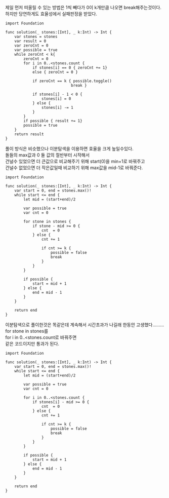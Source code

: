 제일 먼저 떠올릴 수 있는 방법은 1씩 빼다가 0이 k개만큼 나오면 break해주는것이다.   
하지만 당연하게도 효율성에서 실패판정을 받았다.   

```
import Foundation

func solution(_ stones:[Int], _ k:Int) -> Int {
    var stones = stones
    var result = 0
    var zeroCnt = 0
    var possible = true
    while zeroCnt < k{
        zeroCnt = 0
        for i in 0..<stones.count {
            if stones[i] == 0 { zeroCnt += 1}
            else { zeroCnt = 0 }
            
            if zeroCnt == k { possible.toggle()
                             break }
            
            if stones[i] - 1 < 0 {
                stones[i] = 0
            } else {
                stones[i] -= 1
            }
        }
        if possible { result += 1}
        possible = true
    }
    return result
}
```
풀이 방식은 비슷했으나 이분탐색을 이용하면 효율을 크게 높일수있다.   
돌들의 max값과 0 둘 값의 절반부터 시작해서   
건널수 있었으면 더 큰값으로 비교해주기 위해 start(0)을 min+1로 바꿔주고   
건널수 없었으면 더 작은값일때 비교하기 위해 max값을 mid-1로 바꿔준다.   
```
import Foundation

func solution(_ stones:[Int], _ k:Int) -> Int {
    var start = 0, end = stones.max()!
    while start <= end {
        let mid = (start+end)/2
        
        var possible = true
        var cnt = 0
        
        for stone in stones {
            if stone - mid >= 0 {
                cnt  = 0
            } else {
                cnt += 1
                
                if cnt >= k {
                    possible = false
                    break
                }
            }
        }
        
        if possible {
            start = mid + 1
        } else {
            end = mid - 1
        }
    }
    
    return end
}
```
이분탐색으로 풀이한것은 똑같은데 계속해서 시간초과가 나길래 한동안 고생했다.........   
for stone in stones를   
for i in 0..<stones.count로 바꿔주면   
같은 코드이지만 통과가 된다.   
```
import Foundation

func solution(_ stones:[Int], _ k:Int) -> Int {
    var start = 0, end = stones.max()!
    while start <= end {
        let mid = (start+end)/2
        
        var possible = true
        var cnt = 0
        
        for i in 0..<stones.count {
            if stones[i] - mid >= 0 {
                cnt  = 0
            } else {
                cnt += 1
                
                if cnt >= k {
                    possible = false
                    break
                }
            }
        }
        
        if possible {
            start = mid + 1
        } else {
            end = mid - 1
        }
    }
    
    return end
}
```
